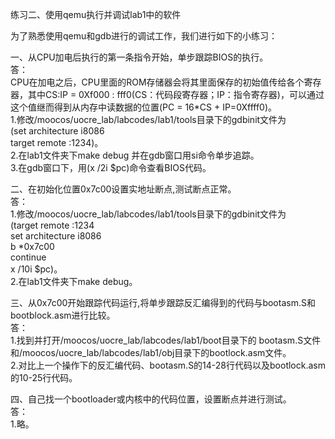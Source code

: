 练习二、使用qemu执行并调试lab1中的软件  

为了熟悉使用qemu和gdb进行的调试工作，我们进行如下的小练习： 

一、从CPU加电后执行的第一条指令开始，单步跟踪BIOS的执行。  
答：  
CPU在加电之后，CPU里面的ROM存储器会将其里面保存的初始值传给各个寄存器，其中CS:IP = 0Xf000 : fff0(CS：代码段寄存器；IP：指令寄存器)，可以通过这个值继而得到从内存中读数据的位置(PC = 16*CS + IP=0Xffff0)。   
1.修改/moocos/uocre_lab/labcodes/lab1/tools目录下的gdbinit文件为  
(set architecture i8086   
target remote :1234)。    
2.在lab1文件夹下make debug 并在gdb窗口用si命令单步追踪。  
3.在gdb窗口下，用(x /2i $pc)命令查看BIOS代码。  

二、在初始化位置0x7c00设置实地址断点,测试断点正常。  
答：  
1.修改/moocos/uocre_lab/labcodes/lab1/tools目录下的gdbinit文件为  
(target remote :1234  
set architecture i8086  
b *0x7c00  
continue  
x /10i $pc)。  
2.在lab1文件夹下make debug。  

三、从0x7c00开始跟踪代码运行,将单步跟踪反汇编得到的代码与bootasm.S和 bootblock.asm进行比较。  
答：  
1.找到并打开/moocos/uocre_lab/labcodes/lab1/boot目录下的 bootasm.S文件和/moocos/uocre_lab/labcodes/lab1/obj目录下的bootlock.asm文件。  
2.对比上一个操作下的反汇编代码、bootasm.S的14-28行代码以及bootlock.asm的10-25行代码。  

四、自己找一个bootloader或内核中的代码位置，设置断点并进行测试。  
答：  
1.略。  


